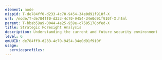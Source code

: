 ```yaml
---
element: node
nispid: T-de784ff0-d233-4c70-9454-34e0d91f910f-X
url: /node/T-de784ff0-d233-4c70-9454-34e0d91f910f-X.html
parent: T-bbab59a9-0044-4e25-959e-c7585178bfed-X
title: Strategic Foresight Analysis
description: Understanding the current and future security environment is required to prepare the Defence Enterprise to address emergent security challenges successfully. The Strategic Foresight Analysis provides the insights required for defining a framework for future Military Operations and [[Defence Planning Processes]].
level: 6
emUUID: de784ff0-d233-4c70-9454-34e0d91f910f
usage:
  serviceprofiles:
---
```

